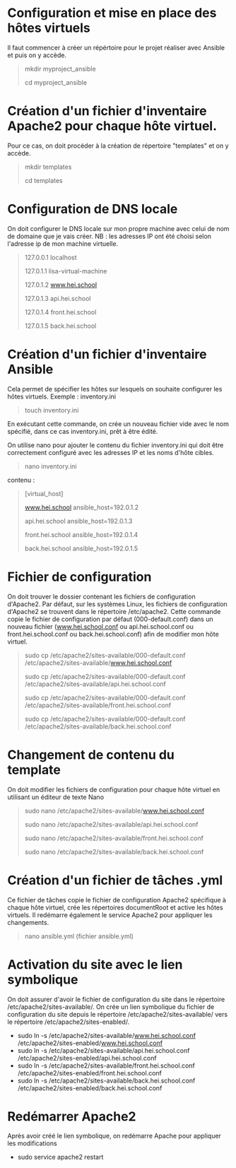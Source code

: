 # Configuration et mise en place des hôtes virtuels
Il faut commencer à créer un répértoire pour le projet réaliser avec Ansible et puis on y accède.
> mkdir myproject_ansible
> 
> cd myproject_ansible
> 
# Création d'un fichier d'inventaire Apache2 pour chaque hôte virtuel.
Pour ce cas, on doit procéder à la création de répertoire "templates" et on y accède.
> mkdir templates
> 
> cd templates

# Configuration de DNS locale 
On doit configurer le DNS locale sur mon propre machine avec celui de nom de domaine que je vais créer.
NB : les adresses IP ont été choisi selon l'adresse ip de mon machine virtuelle.
> 127.0.0.1       localhost
>
> 127.0.1.1       lisa-virtual-machine
> 
> 127.0.1.2       www.hei.school
> 
> 127.0.1.3       api.hei.school
> 
> 127.0.1.4       front.hei.school
> 
> 127.0.1.5       back.hei.school
> 

# Création d'un fichier d'inventaire Ansible 
Cela permet de spécifier les hôtes sur lesquels on souhaite configurer les hôtes virtuels.
Exemple : inventory.ini

> touch  inventory.ini

En exécutant cette commande, on crée un nouveau fichier vide avec le nom spécifié, dans ce cas inventory.ini, prêt à être édité.

On utilise nano pour ajouter le contenu du fichier inventory.ini qui doit être correctement configuré avec les adresses IP et les noms d'hôte cibles. 

> nano  inventory.ini

contenu :
> [virtual_host]
> 
> www.hei.school ansible_host=192.0.1.2
> 
> api.hei.school ansible_host=192.0.1.3
> 
> front.hei.school ansible_host=192.0.1.4
> 
> back.hei.school ansible_host=192.0.1.5

# Fichier de configuration 
On doit trouver le dossier contenant les fichiers de configuration d'Apache2. 
Par défaut, sur les systèmes Linux, les fichiers de configuration d'Apache2 se trouvent dans le répertoire /etc/apache2.
Cette commande copie le fichier de configuration par défaut (000-default.conf)
dans un nouveau fichier (www.hei.school.conf ou api.hei.school.conf ou front.hei.school.conf ou back.hei.school.conf) 
afin de modifier mon hôte virtuel.

> sudo cp /etc/apache2/sites-available/000-default.conf /etc/apache2/sites-available/www.hei.school.conf
> 
> sudo cp /etc/apache2/sites-available/000-default.conf /etc/apache2/sites-available/api.hei.school.conf
> 
> sudo cp /etc/apache2/sites-available/000-default.conf /etc/apache2/sites-available/front.hei.school.conf
> 
> sudo cp /etc/apache2/sites-available/000-default.conf /etc/apache2/sites-available/back.hei.school.conf
> 

# Changement de contenu du template
On doit modifier les fichiers de configuration pour chaque hôte virtuel en utilisant un éditeur de texte Nano

> sudo nano /etc/apache2/sites-available/www.hei.school.conf
> 
> sudo nano /etc/apache2/sites-available/api.hei.school.conf
> 
> sudo nano /etc/apache2/sites-available/front.hei.school.conf
> 
> sudo nano /etc/apache2/sites-available/back.hei.school.conf
> 

# Création d'un fichier de tâches .yml 
Ce fichier de tâches copie le fichier de configuration Apache2 
spécifique à chaque hôte virtuel, 
crée les répertoires 
documentRoot et active les hôtes virtuels.
Il redémarre également le service Apache2 pour appliquer les changements.

> nano ansible.yml (fichier ansible.yml)

# Activation du site avec le lien symbolique
On doit assurer d'avoir le fichier de configuration du site dans le répertoire /etc/apache2/sites-available/.
On crée un lien symbolique du fichier de configuration du site depuis le répertoire /etc/apache2/sites-available/ 
vers le répertoire /etc/apache2/sites-enabled/.
- sudo ln -s /etc/apache2/sites-available/www.hei.school.conf /etc/apache2/sites-enabled/www.hei.school.conf
- sudo ln -s /etc/apache2/sites-available/api.hei.school.conf /etc/apache2/sites-enabled/api.hei.school.conf
- sudo ln -s /etc/apache2/sites-available/front.hei.school.conf /etc/apache2/sites-enabled/front.hei.school.conf
- sudo ln -s /etc/apache2/sites-available/back.hei.school.conf /etc/apache2/sites-enabled/back.hei.school.conf

# Redémarrer Apache2 
Après avoir créé le lien symbolique, on redémarre Apache pour appliquer les modifications
- sudo service apache2 restart
